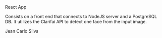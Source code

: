 React App

Consists on a front end that connects to NodeJS server and a PostgreSQL DB.
It utilizes the Clarifai API to detect one face from the input image.

Jean Carlo Silva